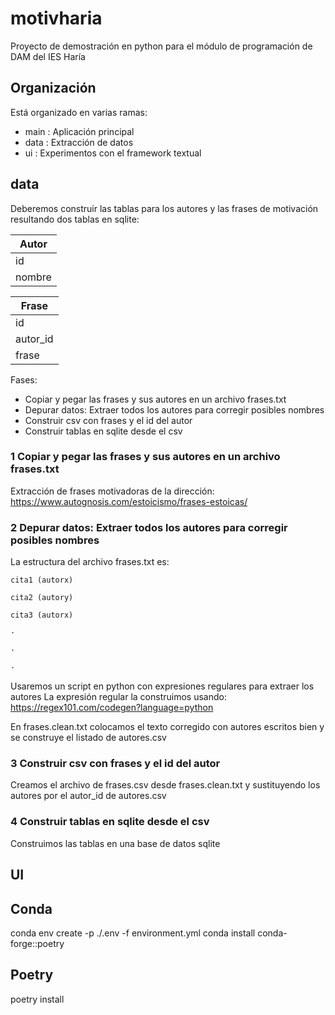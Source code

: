 # motivharia
Proyecto de demostración en python para el módulo de programación de DAM del IES Haría

## Organización
Está organizado en varias ramas:
- main : Aplicación principal
- data : Extracción de datos
- ui   : Experimentos con el framework textual

## data

Deberemos construir las tablas para los autores y las frases de motivación resultando dos tablas en sqlite:

| Autor  |
|--------|
| id     |
| nombre |


| Frase      |
|------------|
| id         |
| autor_id   |
| frase      |

Fases:
- Copiar y pegar las frases y sus autores en un archivo frases.txt
- Depurar datos: Extraer todos los autores para corregir posibles nombres
- Construir csv con frases y el id del autor
- Construir tablas en sqlite desde el csv

### 1 Copiar y pegar las frases y sus autores en un archivo frases.txt
Extracción de frases motivadoras de la dirección:
https://www.autognosis.com/estoicismo/frases-estoicas/

### 2 Depurar datos: Extraer todos los autores para corregir posibles nombres

La estructura del archivo frases.txt es:

    cita1 (autorx)

    cita2 (autory)
    
    cita3 (autorx)
    
    ·
    
    ·
    
    ·

Usaremos un script en python con expresiones regulares para extraer los autores
La expresión regular la construimos usando:
https://regex101.com/codegen?language=python

En frases.clean.txt colocamos el texto corregido con autores escritos bien y se construye el listado de autores.csv

### 3 Construir csv con frases y el id del autor
Creamos el archivo de frases.csv desde frases.clean.txt y sustituyendo los autores por el autor_id de autores.csv

### 4 Construir tablas en sqlite desde el csv
Construimos las tablas en una base de datos sqlite

## UI

## Conda
conda env create -p ./.env -f environment.yml
conda install conda-forge::poetry
## Poetry
poetry install